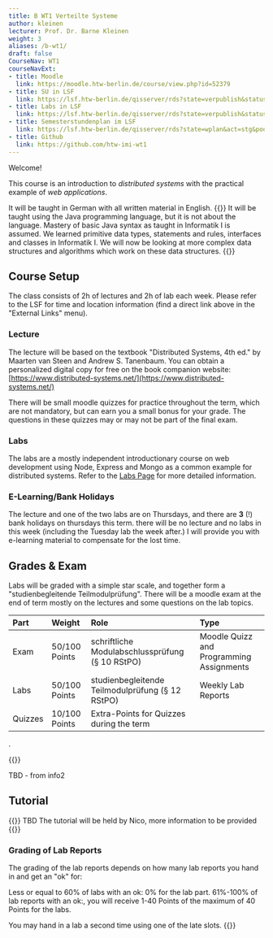 ```yaml
---
title: B WT1 Verteilte Systeme
author: kleinen
lecturer: Prof. Dr. Barne Kleinen
weight: 3
aliases: /b-wt1/
draft: false
CourseNav: WT1
courseNavExt:
- title: Moodle
  link: https://moodle.htw-berlin.de/course/view.php?id=52379
- title: SU in LSF
  link: https://lsf.htw-berlin.de/qisserver/rds?state=verpublish&status=init&vmfile=no&publishid=214492&moduleCall=webInfo&publishConfFile=webInfo&publishSubDir=veranstaltung
- title: Labs in LSF
  link: https://lsf.htw-berlin.de/qisserver/rds?state=verpublish&status=init&vmfile=no&publishid=214487&moduleCall=webInfo&publishConfFile=webInfo&publishSubDir=veranstaltung
- title: Semesterstundenplan im LSF
  link: https://lsf.htw-berlin.de/qisserver/rds?state=wplan&act=stg&pool=stg&P.subc=plan&k_abstgv.abstgvnr=231&idcol=k_abstgv.abstgvnr&idval=231&r_zuordabstgv.semvonint=5&k_abstgv.dtxt=internationale&r_zuordabstgv.sembisint=6&purge=n&getglobal=n&text=Internationale+Medieninformatik+%28B%29%2C+Pr%C3%BCfungsOrdnung+20112&week=-20
- title: Github
  link: https://github.com/htw-imi-wt1
---
```


Welcome!


This course is an introduction to *distributed systems* with the practical example of *web applications*.

It will be
taught in German with all written material in English.
{{<comment>}}
 It will be
taught using the Java programming language, but it is not about the language.
Mastery of basic Java syntax as taught in Informatik I is assumed. We learned
primitive data types, statements and rules, interfaces and classes in
Informatik I. We will now be looking at more complex data structures and
algorithms which work on these data structures.
{{</comment>}}

## Course Setup

The class consists of 2h of lectures and 2h of lab each week. Please refer to the LSF
for time and location information (find a direct link above in the "External Links" menu).

### Lecture

The lecture will be based on the textbook "Distributed Systems, 4th ed." by Maarten van Steen and Andrew S. Tanenbaum. 
You can obtain a personalized digital copy for free on the book companion website: [https://www.distributed-systems.net/](https://www.distributed-systems.net/)

There will be small moodle quizzes for practice throughout the term, which are not mandatory, but can earn you a small bonus for your grade. The questions in 
these quizzes may or may not be part of the final exam.

### Labs

The labs are a mostly independent introductionary course on web development using Node, Express and Mongo as a common example for distributed systems.
Refer to the [Labs Page](../labs/) for more detailed information.

### E-Learning/Bank Holidays

The lecture and one of the two labs are on Thursdays, and there are **3** (!) bank holidays on thursdays this term. there will be no lecture and no labs in this week
(including the Tuesday lab the week after.) I will provide you with e-learning material to compensate for the lost time.

## Grades & Exam

Labs will be graded with a simple star scale, and together form a "studienbegleitende Teilmodulprüfung".
There will be a moodle exam at the end of term mostly on the lectures and some questions on the lab topics.

| Part | Weight | Role                                             | Type      |
|:-----|:-------|:-------------------------------------------------|:----------|
| Exam | 50/100 Points   | schriftliche Modulabschlussprüfung (§ 10 RStPO)  | Moodle Quizz and Programming Assignments |
| Labs | 50/100 Points    | studienbegleitende Teilmodulprüfung (§ 12 RStPO) | Weekly Lab Reports |
| Quizzes | 10/100 Points    | Extra-Points for Quizzes during the term |  |


.

{{<comment>}}

TBD - from info2

## Tutorial
{{<comment>}}
TBD
The tutorial will be held by Nico, more information to be provided
{{</comment>}}

### Grading of Lab Reports

The grading of the lab reports depends on how many lab reports you hand in and get an "ok" for:

Less or equal to 60% of labs with an ok:  0% for the lab part.
61%-100% of lab reports with an ok:, you will receive 1-40 Points of the maximum of 40 Points for the labs.

You may hand in a lab a second time using one of the late slots.
{{</comment>}}

